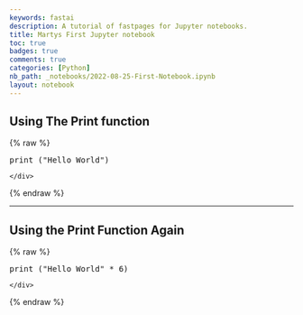 ```yaml
---
keywords: fastai
description: A tutorial of fastpages for Jupyter notebooks.
title: Martys First Jupyter notebook
toc: true 
badges: true
comments: true
categories: [Python]
nb_path: _notebooks/2022-08-25-First-Notebook.ipynb
layout: notebook
---
```


<!--
#################################################
### THIS FILE WAS AUTOGENERATED! DO NOT EDIT! ###
#################################################
# file to edit: _notebooks/2022-08-25-First-Notebook.ipynb
-->

<div class="container" id="notebook-container">
        
<div class="cell border-box-sizing text_cell rendered"><div class="inner_cell">
<div class="text_cell_render border-box-sizing rendered_html">
<h2 id="Using-The-Print-function">Using The Print function<a class="anchor-link" href="#Using-The-Print-function"> </a></h2>
</div>
</div>
</div>
    {% raw %}
    
<div class="cell border-box-sizing code_cell rendered">
<div class="input">

<div class="inner_cell">
    <div class="input_area">
<div class=" highlight hl-python"><pre><span></span><span class="nb">print</span> <span class="p">(</span><span class="s2">&quot;Hello World&quot;</span><span class="p">)</span>
</pre></div>

    </div>
</div>
</div>

</div>
    {% endraw %}

<div class="cell border-box-sizing text_cell rendered"><div class="inner_cell">
<div class="text_cell_render border-box-sizing rendered_html">
<hr>
<h2 id="Using-the-Print-Function-Again">Using the Print Function Again<a class="anchor-link" href="#Using-the-Print-Function-Again"> </a></h2>
</div>
</div>
</div>
    {% raw %}
    
<div class="cell border-box-sizing code_cell rendered">
<div class="input">

<div class="inner_cell">
    <div class="input_area">
<div class=" highlight hl-python"><pre><span></span><span class="nb">print</span> <span class="p">(</span><span class="s2">&quot;Hello World&quot;</span> <span class="o">*</span> <span class="mi">6</span><span class="p">)</span>
</pre></div>

    </div>
</div>
</div>

</div>
    {% endraw %}

</div>
 

